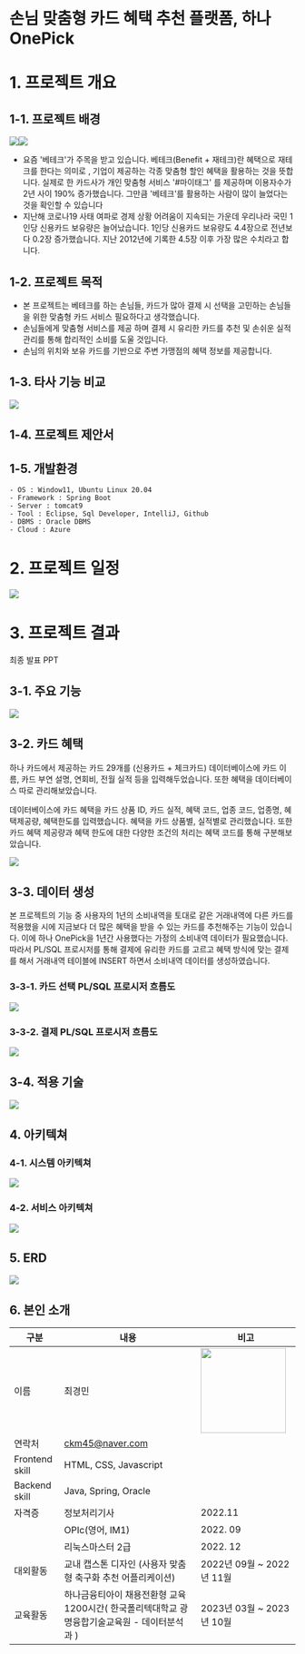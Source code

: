 # 손님 맞춤형 카드 혜택 추천 플랫폼, 하나OnePick
# 1. 프로젝트 개요

## 1-1. 프로젝트 배경

<img src="img/개요1.png"/><img src="img/개요2.png"/>

- 요즘 '베테크'가 주목을 받고 있습니다. 베테크(Benefit + 재테크)란 혜택으로 재테크를 한다는 의미로 , 기업이 제공하는 각종 맞춤형 할인 혜택을 활용하는 것을 뜻합니다. 실제로 한 카드사가 개인 맞춤형 서비스 '#마이태그' 를 제공하며 이용자수가 2년 사이 190% 증가했습니다. 그만큼 '베테크'를 활용하는 사람이 많이 늘었다는 것을 확인할 수 있습니다
- 지난해 코로나19 사태 여파로 경제 상황 어려움이 지속되는 가운데 우리나라 국민 1인당 신용카드 보유량은 늘어났습니다. 1인당 신용카드 보유량도 4.4장으로 전년보다 0.2장 증가했습니다. 지난 2012년에 기록한 4.5장 이후 가장 많은 수치라고 합니다.

## 1-2. 프로젝트 목적

- 본 프로젝트는 베테크를 하는 손님들, 카드가 많아 결제 시 선택을 고민하는 손님들을 위한 맞춤형 카드 서비스 필요하다고 생각했습니다.
- 손님들에게 맞춤형 서비스를 제공 하며 결제 시 유리한 카드를 추천 및 손쉬운 실적 관리를 통해 합리적인 소비를 도울 것입니다.
- 손님의 위치와 보유 카드를 기반으로 주변 가맹점의 혜택 정보를 제공합니다.

## 1-3. 타사 기능 비교

<img src="img/타사기능비교.png"/>

## 1-4. 프로젝트 제안서

## 1-5. 개발환경

```
- OS : Window11, Ubuntu Linux 20.04
- Framework : Spring Boot
- Server : tomcat9
- Tool : Eclipse, Sql Developer, IntelliJ, Github
- DBMS : Oracle DBMS
- Cloud : Azure
```

# 2. 프로젝트 일정
<img src="img/프로젝트일정.png"/>

# 3. 프로젝트 결과

최종 발표 PPT

## 3-1. 주요 기능
<img src="img/주요기능.png"/>

## 3-2. 카드 혜택

하나 카드에서 제공하는 카드 29개를 (신용카드 + 체크카드) 데이터베이스에 카드 이름, 카드 부연 설명, 연회비, 전월 실적 등을 입력해두었습니다. 또한 혜택을 데이터베이스 따로 관리해보았습니다.

데이터베이스에 카드 혜택을 카드 상품 ID, 카드 실적, 혜택 코드, 업종 코드, 업종명, 혜택제공량, 혜택한도를 입력했습니다. 혜택을 카드 상품별, 실적별로 관리했습니다. 또한 카드 혜택 제공량과 혜택 한도에 대한 다양한 조건의 처리는 혜택 코드를 통해 구분해보았습니다.

<img src="img/혜택정리.png"/>
 

## 3-3. 데이터 생성

본 프로젝트의 기능 중 사용자의 1년의 소비내역을 토대로 같은 거래내역에 다른 카드를 적용했을 시에 지금보다 더 많은 혜택을 받을 수 있는 카드를 추천해주는 기능이 있습니다. 이에 하나 OnePick을 1년간 사용했다는 가정의 소비내역 데이터가 필요했습니다. 따라서 PL/SQL 프로시저를 통해 결제에 유리한 카드를 고르고 혜택 방식에 맞는 결제를 해서 거래내역 테이블에 INSERT 하면서 소비내역 데이터를 생성하였습니다.

### 3-3-1. 카드 선택 PL/SQL 프로시저 흐름도
<img src="img/카드선택프로시저.png"/>

### 3-3-2. 결제 PL/SQL 프로시저 흐름도
<img src="img/카드결제프로시저.png"/>

## 3-4. 적용 기술
<img src="img/적용기술.png"/>

## 4. 아키텍쳐

### 4-1. 시스템 아키텍쳐
<img src="img/시스템아키텍쳐.png"/>

### 4-2. 서비스 아키텍쳐

<img src="img/서비스아키텍쳐.png"/>
 

## 5. ERD

<img src="img/ERD.png"/>

## 6. 본인 소개

|구분|내용|비고|
|---|---|---|
|이름|최경민|<img src="img/pic.jpg" width= "150"/>|
|연락처|ckm45@naver.com||
|Frontend skill|HTML, CSS, Javascript||
|Backend skill|Java, Spring, Oracle||
|자격증| 정보처리기사 | 2022.11 |
|| OPIc(영어, IM1) | 2022. 09 |
|| 리눅스마스터 2급 | 2022. 12 |
|대외활동|교내 캡스톤 디자인 (사용자 맞춤형 축구화 추천 어플리케이션)|2022년 09월 ~ 2022년 11월|
|교육활동|하나금융티아이 채용전환형 교육 1200시간( 한국폴리텍대학교 광명융합기술교육원 - 데이터분석과 )|2023년 03월 ~ 2023년 10월|

